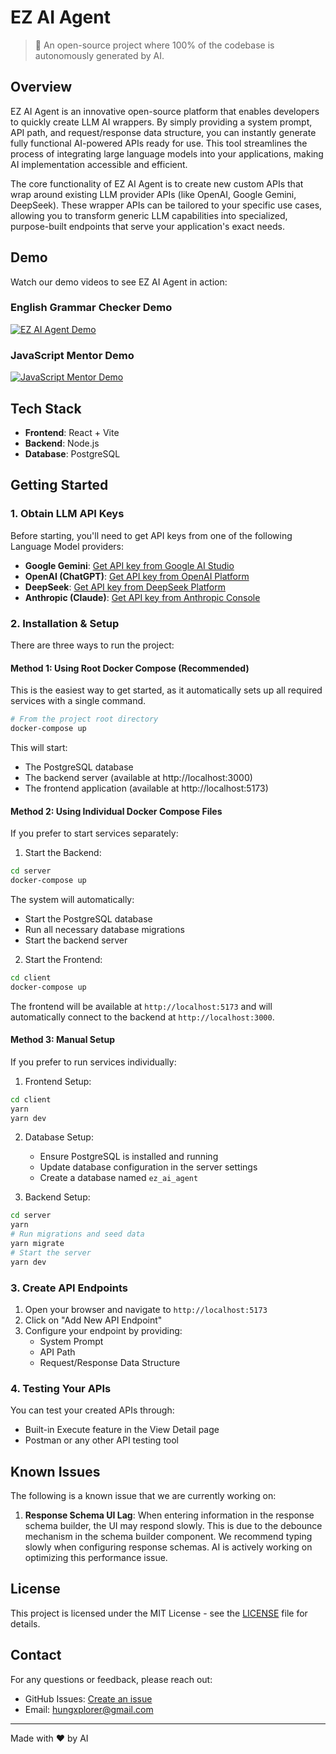 # EZ AI Agent

> 🤖 An open-source project where 100% of the codebase is autonomously generated by AI.

## Overview

EZ AI Agent is an innovative open-source platform that enables developers to quickly create LLM AI wrappers. By simply providing a system prompt, API path, and request/response data structure, you can instantly generate fully functional AI-powered APIs ready for use. This tool streamlines the process of integrating large language models into your applications, making AI implementation accessible and efficient.

The core functionality of EZ AI Agent is to create new custom APIs that wrap around existing LLM provider APIs (like OpenAI, Google Gemini, DeepSeek). These wrapper APIs can be tailored to your specific use cases, allowing you to transform generic LLM capabilities into specialized, purpose-built endpoints that serve your application's exact needs.

## Demo

Watch our demo videos to see EZ AI Agent in action:

### English Grammar Checker Demo
 
[![EZ AI Agent Demo](https://img.youtube.com/vi/wF2G0HhhmbQ/0.jpg)](https://youtu.be/wF2G0HhhmbQ)
 
### JavaScript Mentor Demo
 
[![JavaScript Mentor Demo](https://img.youtube.com/vi/UvLXyXWF_Kg/0.jpg)](https://youtu.be/UvLXyXWF_Kg)

## Tech Stack

- **Frontend**: React + Vite
- **Backend**: Node.js
- **Database**: PostgreSQL

## Getting Started

### 1. Obtain LLM API Keys

Before starting, you'll need to get API keys from one of the following Language Model providers:

- **Google Gemini**: [Get API key from Google AI Studio](https://makersuite.google.com/app/apikey)
- **OpenAI (ChatGPT)**: [Get API key from OpenAI Platform](https://platform.openai.com/api-keys)
- **DeepSeek**: [Get API key from DeepSeek Platform](https://platform.deepseek.com/)
- **Anthropic (Claude)**: [Get API key from Anthropic Console](https://console.anthropic.com/keys)

### 2. Installation & Setup

There are three ways to run the project:

#### Method 1: Using Root Docker Compose (Recommended)

This is the easiest way to get started, as it automatically sets up all required services with a single command.

```bash
# From the project root directory
docker-compose up
```

This will start:

- The PostgreSQL database
- The backend server (available at http://localhost:3000)
- The frontend application (available at http://localhost:5173)

#### Method 2: Using Individual Docker Compose Files

If you prefer to start services separately:

1. Start the Backend:

```bash
cd server
docker-compose up
```

The system will automatically:

- Start the PostgreSQL database
- Run all necessary database migrations
- Start the backend server

2. Start the Frontend:

```bash
cd client
docker-compose up
```

The frontend will be available at `http://localhost:5173` and will automatically connect to the backend at `http://localhost:3000`.

#### Method 3: Manual Setup

If you prefer to run services individually:

1. Frontend Setup:

```bash
cd client
yarn
yarn dev
```

2. Database Setup:

   - Ensure PostgreSQL is installed and running
   - Update database configuration in the server settings
   - Create a database named `ez_ai_agent`

3. Backend Setup:

```bash
cd server
yarn
# Run migrations and seed data
yarn migrate
# Start the server
yarn dev
```

### 3. Create API Endpoints

1. Open your browser and navigate to `http://localhost:5173`
2. Click on "Add New API Endpoint"
3. Configure your endpoint by providing:
   - System Prompt
   - API Path
   - Request/Response Data Structure

### 4. Testing Your APIs

You can test your created APIs through:

- Built-in Execute feature in the View Detail page
- Postman or any other API testing tool

## Known Issues

The following is a known issue that we are currently working on:

1. **Response Schema UI Lag**: When entering information in the response schema builder, the UI may respond slowly. This is due to the debounce mechanism in the schema builder component. We recommend typing slowly when configuring response schemas. AI is actively working on optimizing this performance issue.

## License

This project is licensed under the MIT License - see the [LICENSE](LICENSE) file for details.

## Contact

For any questions or feedback, please reach out:

- GitHub Issues: [Create an issue](https://github.com/hungxplorer/ez-ai-agent/issues)
- Email: hungxplorer@gmail.com

---

Made with ❤️ by AI

